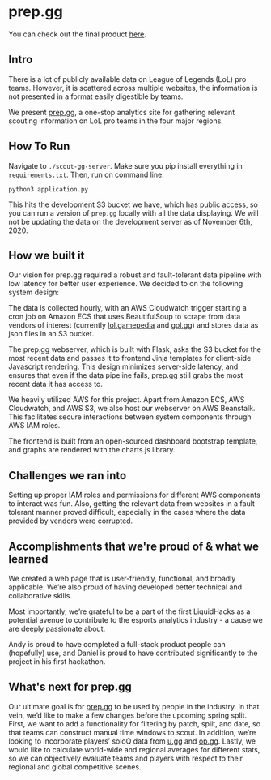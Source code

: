 # prep.gg

You can check out the final product [here](www.prep.gg).

## Intro

There is a lot of publicly available data on League of Legends (LoL) pro teams. However, it is scattered across multiple websites, the information is not presented in a format easily digestible by teams.

We present [prep.gg](www.prep.gg), a one-stop analytics site for gathering relevant scouting information on LoL pro teams in the four major regions.

## How To Run

Navigate to `./scout-gg-server`. Make sure you pip install everything in `requirements.txt`. Then, run on command line:

```
python3 application.py
```

This hits the development S3 bucket we have, which has public access, so you can run a version of `prep.gg` locally with all the data displaying. We will not be updating the data on the development server as of November 6th, 2020.

## How we built it

Our vision for prep.gg required a robust and fault-tolerant data pipeline with low latency for better user experience. We decided to on the following system design:

The data is collected hourly, with an AWS Cloudwatch trigger starting a cron job on Amazon ECS that uses BeautifulSoup to scrape from data vendors of interest (currently [lol.gamepedia](https://lol.gamepedia.com/League_of_Legends_Esports_Wiki) and [gol.gg](https://gol.gg/esports/home/)) and stores data as json files in an S3 bucket. 

The prep.gg webserver, which is built with Flask, asks the S3 bucket for the most recent data and passes it to frontend Jinja templates for client-side Javascript rendering. This design minimizes server-side latency, and ensures that even if the data pipeline fails, prep.gg still grabs the most recent data it has access to.  

We heavily utilized AWS for this project. Apart from Amazon ECS, AWS Cloudwatch, and AWS S3, we also host our webserver on AWS Beanstalk. This facilitates secure interactions between system components through AWS IAM roles.

The frontend is built from an open-sourced dashboard bootstrap template, and graphs are rendered with the charts.js library.



## Challenges we ran into

Setting up proper IAM roles and permissions for different AWS components to interact was fun.  Also, getting the relevant data from websites in a fault-tolerant manner proved difficult, especially in the cases where the data provided by vendors were corrupted. 





## Accomplishments that we're proud of & what we learned

We created a web page that is user-friendly, functional, and broadly applicable. We’re also proud of having developed better technical and collaborative skills.

Most importantly, we’re grateful to be a part of the first LiquidHacks as a potential avenue to contribute to the esports analytics industry - a cause we are deeply passionate about.

Andy is proud to have completed a full-stack product people can (hopefully) use, and Daniel is proud to have contributed significantly to the project in his first hackathon.


## What's next for prep.gg

Our ultimate goal is for [prep.gg](www.prep.gg) to be used by people in the industry. In that vein, we’d like to make a few changes before the upcoming spring split. First, we want to add a functionality for filtering by patch, split, and date, so that teams can construct manual time windows to scout. In addition, we’re looking to incorporate players’ soloQ data from [u.gg](https://u.gg) and [op.gg](https://op.gg). Lastly, we would like to calculate world-wide and regional averages for different stats, so we can objectively evaluate teams and players with respect to their regional and global competitive scenes.
